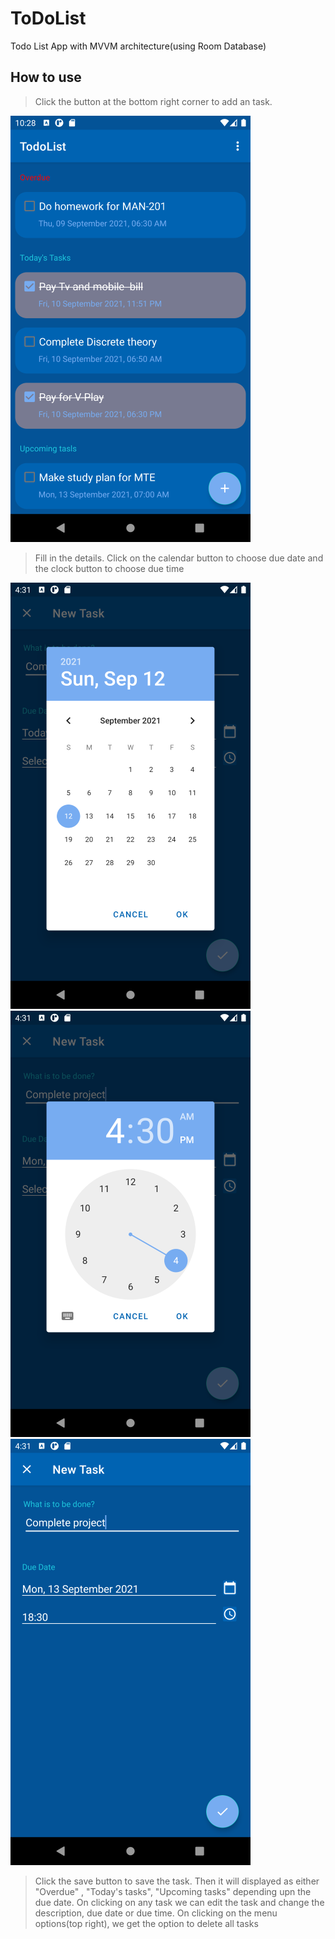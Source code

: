 # ToDoList
Todo List App with MVVM architecture(using Room Database)

## How to use
>Click the button at the bottom right corner to add an task. 
<img src="TodoList-screenshots/MainActivity.png">

>Fill in the details. Click on the calendar button to choose due date and the clock button to choose due time

<img src="TodoList-screenshots/date_picker.png"> <img src="TodoList-screenshots/time_picker.png"> <img src="TodoList-screenshots/add_task.png">

>Click the save button to save the task. Then it will displayed as either "Overdue" , "Today's tasks", "Upcoming tasks" depending upn the due date.
>On clicking on any task we can edit the task and change the description, due date or due time.
>On clicking on the menu options(top right), we get the option to delete all tasks
